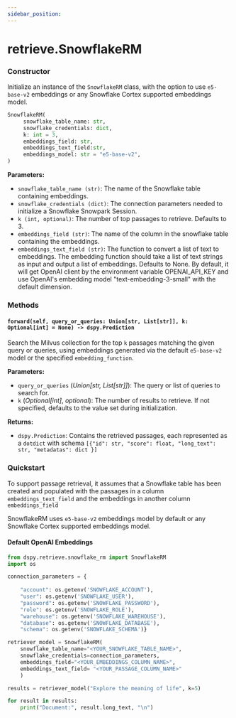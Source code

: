 ```yaml
---
sidebar_position: 
---
```


# retrieve.SnowflakeRM

### Constructor

Initialize an instance of the `SnowflakeRM` class, with the option to use `e5-base-v2` embeddings or any Snowflake Cortex supported embeddings model.

```python
SnowflakeRM(
     snowflake_table_name: str,
     snowflake_credentials: dict,
     k: int = 3,
     embeddings_field: str,
     embeddings_text_field:str,
     embeddings_model: str = "e5-base-v2",
)
```

**Parameters:**
- `snowflake_table_name (str)`: The name of the Snowflake table containing embeddings.
- `snowflake_credentials (dict)`: The connection parameters needed to initialize a Snowflake Snowpark Session.
- `k (int, optional)`: The number of top passages to retrieve. Defaults to 3.
- `embeddings_field (str)`: The name of the column in the snowflake table containing the embeddings.
- `embeddings_text_field (str)`: The function to convert a list of text to embeddings.
    The embedding function should take a list of text strings as input and output a list of embeddings.
    Defaults to None. By default, it will get OpenAI client by the environment variable OPENAI_API_KEY and use OpenAI's embedding model "text-embedding-3-small" with the default dimension.

### Methods

#### `forward(self, query_or_queries: Union[str, List[str]], k: Optional[int] = None) -> dspy.Prediction`

Search the Milvus collection for the top `k` passages matching the given query or queries, using embeddings generated via the default `e5-base-v2` model or the specified `embedding_function`.

**Parameters:**
- `query_or_queries` (_Union[str, List[str]]_): The query or list of queries to search for.
- `k` (_Optional[int]_, _optional_): The number of results to retrieve. If not specified, defaults to the value set during initialization.

**Returns:**
- `dspy.Prediction`: Contains the retrieved passages, each represented as a `dotdict` with schema `[{"id": str, "score": float, "long_text": str, "metadatas": dict }]`

### Quickstart

To support passage retrieval, it assumes that a Snowflake table has been created and populated with the passages in a column `embeddings_text_field` and the embeddings in another column `embeddings_field`

SnowflakeRM uses `e5-base-v2` embeddings model by default or any Snowflake Cortex supported embeddings model.

#### Default OpenAI Embeddings

```python
from dspy.retrieve.snowflake_rm import SnowflakeRM
import os

connection_parameters = {
    
    "account": os.getenv('SNOWFLAKE_ACCOUNT'),
    "user": os.getenv('SNOWFLAKE_USER'),
    "password": os.getenv('SNOWFLAKE_PASSWORD'),
    "role": os.getenv('SNOWFLAKE_ROLE'),
    "warehouse": os.getenv('SNOWFLAKE_WAREHOUSE'),
    "database": os.getenv('SNOWFLAKE_DATABASE'),
    "schema": os.getenv('SNOWFLAKE_SCHEMA')}  

retriever_model = SnowflakeRM(
    snowflake_table_name="<YOUR_SNOWFLAKE_TABLE_NAME>",
    snowflake_credentials=connection_parameters,
    embeddings_field="<YOUR_EMBEDDINGS_COLUMN_NAME>",
    embeddings_text_field= "<YOUR_PASSAGE_COLUMN_NAME>"
    )

results = retriever_model("Explore the meaning of life", k=5)

for result in results:
    print("Document:", result.long_text, "\n")
```


